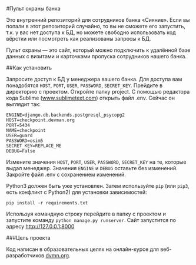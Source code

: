 #Пульт охраны банка

Это внутренний репозиторий для сотрудников банка «Сияние». Если вы попали в этот репозиторий случайно, то вы не сможете его запустить, т.к. у вас нет доступа к БД, но можете свободно использовать код вёрстки или посмотреть как реализованы запросы к БД.

Пульт охраны — это сайт, который можно подключить к удалённой базе данных с визитами и карточками пропуска сотрудников нашего банка.

##Как установить

Запросите доступ к БД у менеджера вашего банка. Для доступа вам понадобятся `HOST`, `PORT`, `USER`, `PASSWORD`, `SECRET_KEY`.
Прейдите в директорию с проектом. Откройте папку project. С помощью редактора кода Sublime (www.sublimetext.com) открыть файл .env.
Сейчас он выглядит так:

`ENGINE=django.db.backends.postgresql_psycopg2`  
`HOST=checkpoint.devman.org`  
`PORT=5434`  
`NAME=checkpoint`  
`USER=guard`  
`PASSWORD=osim5`  
`SECRET_KEY=REPLACE_ME`  
`DEBUG=False`  

Измените значения `HOST`, `PORT`, `USER`, `PASSWORD`, `SECRET_KEY` на те, которые выдал менеджер. Значения `ENGINE` и `DEBUG` оставьте без изменений. Закройте файл .env с сохранением изменений.

Python3 должен быть уже установлен. Затем используйте `pip` (или `pip3`, есть конфликт с Python2) для установки зависимостей:

`pip install -r requirements.txt`

Используя командную строку перейдите в папку с проектом и запустите команду `python manage.py runserver`.
Сайт запустится по адресу http://127.0.0.1:8000

###Цель проекта

Код написан в образовательных целях на онлайн-курсе для веб-разработчиков [dvmn.org](http://dvmn.org).

